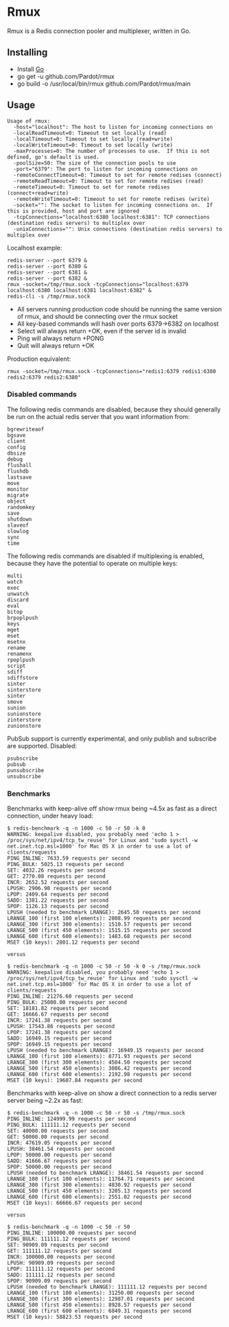 # Rmux #

Rmux is a Redis connection pooler and multiplexer, written in Go.  

## Installing ##

- Install [Go](http://golang.org/doc/install) 
- go get -u github.com/Pardot/rmux
- go build -o /usr/local/bin/rmux github.com/Pardot/rmux/main


## Usage ##

```
Usage of rmux:
  -host="localhost": The host to listen for incoming connections on
  -localReadTimeout=0: Timeout to set locally (read)
  -localTimeout=0: Timeout to set locally (read+write)
  -localWriteTimeout=0: Timeout to set locally (write)
  -maxProcesses=0: The number of processes to use.  If this is not defined, go's default is used.
  -poolSize=50: The size of the connection pools to use
  -port="6379": The port to listen for incoming connections on
  -remoteConnectTimeout=0: Timeout to set for remote redises (connect)
  -remoteReadTimeout=0: Timeout to set for remote redises (read)
  -remoteTimeout=0: Timeout to set for remote redises (connect+read+write)
  -remoteWriteTimeout=0: Timeout to set for remote redises (write)
  -socket="": The socket to listen for incoming connections on.  If this is provided, host and port are ignored
  -tcpConnections="localhost:6380 localhost:6381": TCP connections (destination redis servers) to multiplex over
  -unixConnections="": Unix connections (destination redis servers) to multiplex over
```

Localhost example:
```
redis-server --port 6379 &
redis-server --port 6380 &
redis-server --port 6381 &
redis-server --port 6382 &
rmux -socket=/tmp/rmux.sock -tcpConnections="localhost:6379 localhost:6380 localhost:6381 localhost:6382" &
redis-cli -s /tmp/rmux.sock
```

- All servers running production code should be running the same version of rmux, and should be connecting over the rmux socket
- All key-based commands will hash over ports 6379->6382 on localhost
- Select will always return +OK, even if the server id is invalid
- Ping will always return +PONG
- Quit will always return +OK



Production equivalent:
```
rmux -socket=/tmp/rmux.sock -tcpConnections="redis1:6379 redis1:6380 redis2:6379 redis2:6380"
```

### Disabled commands ###

The following redis commands are disabled, because they should generally be run on the actual redis server that you want information from:
```
bgrewriteaof
bgsave
client
config
dbsize
debug
flushall
flushdb
lastsave
move
monitor
migrate
object
randomkey
save
shutdown
slaveof
slowlog
sync
time
```

The following redis commands are disabled if multiplexing is enabled, because they have the potential to operate on multiple keys:
```
multi
watch
exec
unwatch
discard
eval
bitop
brpoplpush
keys
mget
mset
msetnx
rename
renamenx
rpoplpush
script
sdiff
sdiffstore
sinter
sinterstore
sinter
smove
sunion
sunionstore
zinterstore
zunionstore
```

PubSub support is currently experimental, and only publish and subscribe are supported.
Disabled:
```
psubscribe
pubsub
punsubscribe
unsubscribe
```

### Benchmarks ###

Benchmarks with keep-alive off show rmux being ~4.5x as fast as a direct connection, under heavy load:
```
$ redis-benchmark -q -n 1000 -c 50 -r 50 -k 0 
WARNING: keepalive disabled, you probably need 'echo 1 > /proc/sys/net/ipv4/tcp_tw_reuse' for Linux and 'sudo sysctl -w net.inet.tcp.msl=1000' for Mac OS X in order to use a lot of clients/requests
PING_INLINE: 7633.59 requests per second
PING_BULK: 5025.13 requests per second
SET: 4032.26 requests per second
GET: 2770.08 requests per second
INCR: 2652.52 requests per second
LPUSH: 2906.98 requests per second
LPOP: 2409.64 requests per second
SADD: 1381.22 requests per second
SPOP: 1126.13 requests per second
LPUSH (needed to benchmark LRANGE): 2645.50 requests per second
LRANGE_100 (first 100 elements): 2808.99 requests per second
LRANGE_300 (first 300 elements): 1510.57 requests per second
LRANGE_500 (first 450 elements): 1515.15 requests per second
LRANGE_600 (first 600 elements): 1483.68 requests per second
MSET (10 keys): 2801.12 requests per second

versus

$ redis-benchmark -q -n 1000 -c 50 -r 50 -k 0 -s /tmp/rmux.sock 
WARNING: keepalive disabled, you probably need 'echo 1 > /proc/sys/net/ipv4/tcp_tw_reuse' for Linux and 'sudo sysctl -w net.inet.tcp.msl=1000' for Mac OS X in order to use a lot of clients/requests
PING_INLINE: 21276.60 requests per second
PING_BULK: 25000.00 requests per second
SET: 18181.82 requests per second
GET: 16666.67 requests per second
INCR: 17241.38 requests per second
LPUSH: 17543.86 requests per second
LPOP: 17241.38 requests per second
SADD: 16949.15 requests per second
SPOP: 16949.15 requests per second
LPUSH (needed to benchmark LRANGE): 16949.15 requests per second
LRANGE_100 (first 100 elements): 8771.93 requests per second
LRANGE_300 (first 300 elements): 4504.50 requests per second
LRANGE_500 (first 450 elements): 3086.42 requests per second
LRANGE_600 (first 600 elements): 2192.98 requests per second
MSET (10 keys): 19607.84 requests per second
```
Benchmarks with keep-alive on show a direct connection to a redis server server being ~2.2x as fast:
```
$ redis-benchmark -q -n 1000 -c 50 -r 50 -s /tmp/rmux.sock 
PING_INLINE: 124999.99 requests per second
PING_BULK: 111111.12 requests per second
SET: 40000.00 requests per second
GET: 50000.00 requests per second
INCR: 47619.05 requests per second
LPUSH: 38461.54 requests per second
LPOP: 50000.00 requests per second
SADD: 41666.67 requests per second
SPOP: 50000.00 requests per second
LPUSH (needed to benchmark LRANGE): 38461.54 requests per second
LRANGE_100 (first 100 elements): 11764.71 requests per second
LRANGE_300 (first 300 elements): 4830.92 requests per second
LRANGE_500 (first 450 elements): 3205.13 requests per second
LRANGE_600 (first 600 elements): 2551.02 requests per second
MSET (10 keys): 66666.67 requests per second

versus

$ redis-benchmark -q -n 1000 -c 50 -r 50
PING_INLINE: 100000.00 requests per second
PING_BULK: 111111.12 requests per second
SET: 90909.09 requests per second
GET: 111111.12 requests per second
INCR: 100000.00 requests per second
LPUSH: 90909.09 requests per second
LPOP: 111111.12 requests per second
SADD: 111111.12 requests per second
SPOP: 90909.09 requests per second
LPUSH (needed to benchmark LRANGE): 111111.12 requests per second
LRANGE_100 (first 100 elements): 31250.00 requests per second
LRANGE_300 (first 300 elements): 12987.01 requests per second
LRANGE_500 (first 450 elements): 8928.57 requests per second
LRANGE_600 (first 600 elements): 6849.31 requests per second
MSET (10 keys): 58823.53 requests per second
```
